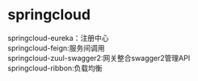 # springcloud

springcloud-eureka：注册中心\
springcloud-feign:服务间调用\
springcloud-zuul-swagger2:网关整合swagger2管理API\
springcloud-ribbon:负载均衡
